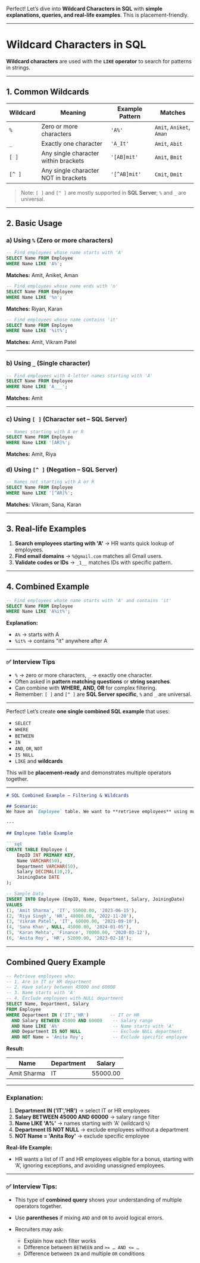 Perfect! Let’s dive into **Wildcard Characters in SQL** with **simple explanations, queries, and real-life examples**. This is placement-friendly.

---

# Wildcard Characters in SQL

**Wildcard characters** are used with the **`LIKE` operator** to search for patterns in strings.

---

## 1. **Common Wildcards**

| Wildcard | Meaning                              | Example Pattern | Matches                  |
| -------- | ------------------------------------ | --------------- | ------------------------ |
| `%`      | Zero or more characters              | `'A%'`          | `Amit`, `Aniket`, `Aman` |
| `_`      | Exactly one character                | `'A_It'`        | `Amit`, `Abit`           |
| `[ ]`    | Any single character within brackets | `'[AB]mit'`     | `Amit`, `Bmit`           |
| `[^ ]`   | Any single character NOT in brackets | `'[^AB]mit'`    | `Cmit`, `Dmit`           |

> Note: `[ ]` and `[^ ]` are mostly supported in **SQL Server**; `%` and `_` are universal.

---

## 2. **Basic Usage**

### a) Using `%` (Zero or more characters)

```sql
-- Find employees whose name starts with 'A'
SELECT Name FROM Employee
WHERE Name LIKE 'A%';
```

**Matches:** Amit, Aniket, Aman

```sql
-- Find employees whose name ends with 'n'
SELECT Name FROM Employee
WHERE Name LIKE '%n';
```

**Matches:** Riyan, Karan

```sql
-- Find employees whose name contains 'it'
SELECT Name FROM Employee
WHERE Name LIKE '%it%';
```

**Matches:** Amit, Vikram Patel

---

### b) Using `_` (Single character)

```sql
-- Find employees with 4-letter names starting with 'A'
SELECT Name FROM Employee
WHERE Name LIKE 'A___';
```

**Matches:** Amit

---

### c) Using `[ ]` (Character set – SQL Server)

```sql
-- Names starting with A or R
SELECT Name FROM Employee
WHERE Name LIKE '[AR]%';
```

**Matches:** Amit, Riya

### d) Using `[^ ]` (Negation – SQL Server)

```sql
-- Names not starting with A or R
SELECT Name FROM Employee
WHERE Name LIKE '[^AR]%';
```

**Matches:** Vikram, Sana, Karan

---

## 3. **Real-life Examples**

1. **Search employees starting with 'A'** → HR wants quick lookup of employees.
2. **Find email domains** → `%@gmail.com` matches all Gmail users.
3. **Validate codes or IDs** → `_1__` matches IDs with specific pattern.

---

## 4. **Combined Example**

```sql
-- Find employees whose name starts with 'A' and contains 'it'
SELECT Name FROM Employee
WHERE Name LIKE 'A%it%';
```

**Explanation:**

* `A%` → starts with A
* `%it%` → contains "it" anywhere after A

---

### ✅ Interview Tips

* `%` → zero or more characters, `_` → exactly one character.
* Often asked in **pattern matching questions** or **string searches**.
* Can combine with **WHERE, AND, OR** for complex filtering.
* Remember: `[ ]` and `[^ ]` are **SQL Server specific**, `%` and `_` are universal.

---

Perfect! Let’s create **one single combined SQL example** that uses:

* `SELECT`
* `WHERE`
* `BETWEEN`
* `IN`
* `AND`, `OR`, `NOT`
* `IS NULL`
* `LIKE` and **wildcards**

This will be **placement-ready** and demonstrates multiple operators together.

---

````markdown
# SQL Combined Example – Filtering & Wildcards

## Scenario:
We have an `Employee` table. We want to **retrieve employees** using multiple filters and patterns.

---

## Employee Table Example

```sql
CREATE TABLE Employee (
    EmpID INT PRIMARY KEY,
    Name VARCHAR(50),
    Department VARCHAR(50),
    Salary DECIMAL(10,2),
    JoiningDate DATE
);

-- Sample Data
INSERT INTO Employee (EmpID, Name, Department, Salary, JoiningDate)
VALUES 
(1, 'Amit Sharma', 'IT', 55000.00, '2023-06-15'),
(2, 'Riya Singh', 'HR', 48000.00, '2022-11-20'),
(3, 'Vikram Patel', 'IT', 60000.00, '2021-09-10'),
(4, 'Sana Khan', NULL, 45000.00, '2024-01-05'),
(5, 'Karan Mehta', 'Finance', 70000.00, '2020-03-12'),
(6, 'Anita Roy', 'HR', 52000.00, '2023-02-18');
````

---

## Combined Query Example

```sql
-- Retrieve employees who:
-- 1. Are in IT or HR department
-- 2. Have salary between 45000 and 60000
-- 3. Name starts with 'A'
-- 4. Exclude employees with NULL department
SELECT Name, Department, Salary
FROM Employee
WHERE Department IN ('IT','HR')        -- IT or HR
  AND Salary BETWEEN 45000 AND 60000    -- Salary range
  AND Name LIKE 'A%'                    -- Name starts with 'A'
  AND Department IS NOT NULL            -- Exclude NULL department
  AND NOT Name = 'Anita Roy';           -- Exclude specific employee
```

**Result:**

| Name        | Department | Salary   |
| ----------- | ---------- | -------- |
| Amit Sharma | IT         | 55000.00 |

---

### Explanation:

1. **Department IN ('IT','HR')** → select IT or HR employees
2. **Salary BETWEEN 45000 AND 60000** → salary range filter
3. **Name LIKE 'A%'** → names starting with 'A' (wildcard `%`)
4. **Department IS NOT NULL** → exclude employees without a department
5. **NOT Name = 'Anita Roy'** → exclude specific employee

**Real-life Example:**

* HR wants a list of IT and HR employees eligible for a bonus, starting with ‘A’, ignoring exceptions, and avoiding unassigned employees.

---

### ✅ Interview Tips:

* This type of **combined query** shows your understanding of multiple operators together.
* Use **parentheses** if mixing `AND` and `OR` to avoid logical errors.
* Recruiters may ask:

  * Explain how each filter works
  * Difference between `BETWEEN` and `>= … AND <= …`
  * Difference between `IN` and multiple `OR` conditions

